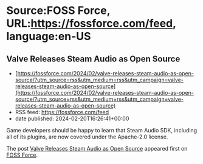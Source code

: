 # Source:FOSS Force, URL:https://fossforce.com/feed, language:en-US

## Valve Releases Steam Audio as Open Source
 - [https://fossforce.com/2024/02/valve-releases-steam-audio-as-open-source/?utm_source=rss&utm_medium=rss&utm_campaign=valve-releases-steam-audio-as-open-source](https://fossforce.com/2024/02/valve-releases-steam-audio-as-open-source/?utm_source=rss&utm_medium=rss&utm_campaign=valve-releases-steam-audio-as-open-source)
 - RSS feed: https://fossforce.com/feed
 - date published: 2024-02-20T16:26:41+00:00

<p>Game developers should be happy to learn that Steam Audio SDK, including all of its plugins, are now covered under the Apache-2.0 license.</p>
<p>The post <a href="https://fossforce.com/2024/02/valve-releases-steam-audio-as-open-source/">Valve Releases Steam Audio as Open Source</a> appeared first on <a href="https://fossforce.com">FOSS Force</a>.</p>

